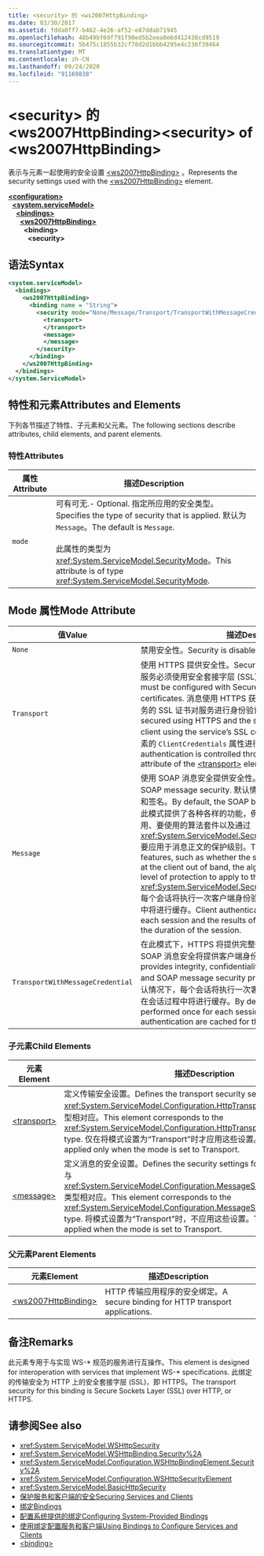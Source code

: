 ```yaml
---
title: <security> 的 <ws2007HttpBinding>
ms.date: 03/30/2017
ms.assetid: fdda0ff7-b462-4e26-af52-e87ddab71945
ms.openlocfilehash: 48b49bf69f791f90ed5b2eea8e6d412438cd9519
ms.sourcegitcommit: 5b475c1855b32cf78d2d1bbb4295e4c236f39464
ms.translationtype: MT
ms.contentlocale: zh-CN
ms.lasthandoff: 09/24/2020
ms.locfileid: "91169838"
---
```

# <a name="security-of-ws2007httpbinding"></a><span data-ttu-id="6dffd-102">\<security> 的 \<ws2007HttpBinding></span><span class="sxs-lookup"><span data-stu-id="6dffd-102">\<security> of \<ws2007HttpBinding></span></span>

<span data-ttu-id="6dffd-103">表示与元素一起使用的安全设置 [\<ws2007HttpBinding>](ws2007httpbinding.md) 。</span><span class="sxs-lookup"><span data-stu-id="6dffd-103">Represents the security settings used with the [\<ws2007HttpBinding>](ws2007httpbinding.md) element.</span></span>  
  
[**\<configuration>**](../configuration-element.md)\
&nbsp;&nbsp;[**\<system.serviceModel>**](system-servicemodel.md)\
&nbsp;&nbsp;&nbsp;&nbsp;[**\<bindings>**](bindings.md)\
&nbsp;&nbsp;&nbsp;&nbsp;&nbsp;&nbsp;[**\<ws2007HttpBinding>**](ws2007httpbinding.md)\
&nbsp;&nbsp;&nbsp;&nbsp;&nbsp;&nbsp;&nbsp;&nbsp;**\<binding>**\
&nbsp;&nbsp;&nbsp;&nbsp;&nbsp;&nbsp;&nbsp;&nbsp;&nbsp;&nbsp;**\<security>**  
  
## <a name="syntax"></a><span data-ttu-id="6dffd-104">语法</span><span class="sxs-lookup"><span data-stu-id="6dffd-104">Syntax</span></span>  
  
```xml  
<system.serviceModel>
  <bindings>
    <ws2007HttpBinding>
      <binding name = "String">
        <security mode="None/Message/Transport/TransportWithMessageCredential">
          <transport>
          </transport>
          <message>
          </message>
        </security>
      </binding>
    </ws2007HttpBinding>
  </bindings>
</system.ServiceModel>
```  
  
## <a name="attributes-and-elements"></a><span data-ttu-id="6dffd-105">特性和元素</span><span class="sxs-lookup"><span data-stu-id="6dffd-105">Attributes and Elements</span></span>  

 <span data-ttu-id="6dffd-106">下列各节描述了特性、子元素和父元素。</span><span class="sxs-lookup"><span data-stu-id="6dffd-106">The following sections describe attributes, child elements, and parent elements.</span></span>  
  
### <a name="attributes"></a><span data-ttu-id="6dffd-107">特性</span><span class="sxs-lookup"><span data-stu-id="6dffd-107">Attributes</span></span>  
  
|<span data-ttu-id="6dffd-108">属性</span><span class="sxs-lookup"><span data-stu-id="6dffd-108">Attribute</span></span>|<span data-ttu-id="6dffd-109">描述</span><span class="sxs-lookup"><span data-stu-id="6dffd-109">Description</span></span>|  
|---------------|-----------------|  
|`mode`|<span data-ttu-id="6dffd-110">可有可无.</span><span class="sxs-lookup"><span data-stu-id="6dffd-110">-   Optional.</span></span> <span data-ttu-id="6dffd-111">指定所应用的安全类型。</span><span class="sxs-lookup"><span data-stu-id="6dffd-111">Specifies the type of security that is applied.</span></span> <span data-ttu-id="6dffd-112">默认为 `Message`。</span><span class="sxs-lookup"><span data-stu-id="6dffd-112">The default is `Message`.</span></span><br /><br /> <span data-ttu-id="6dffd-113">此属性的类型为 <xref:System.ServiceModel.SecurityMode>。</span><span class="sxs-lookup"><span data-stu-id="6dffd-113">This attribute is of type <xref:System.ServiceModel.SecurityMode>.</span></span>|  
  
## <a name="mode-attribute"></a><span data-ttu-id="6dffd-114">Mode 属性</span><span class="sxs-lookup"><span data-stu-id="6dffd-114">Mode Attribute</span></span>  
  
|<span data-ttu-id="6dffd-115">值</span><span class="sxs-lookup"><span data-stu-id="6dffd-115">Value</span></span>|<span data-ttu-id="6dffd-116">描述</span><span class="sxs-lookup"><span data-stu-id="6dffd-116">Description</span></span>|  
|-----------|-----------------|  
|`None`|<span data-ttu-id="6dffd-117">禁用安全性。</span><span class="sxs-lookup"><span data-stu-id="6dffd-117">Security is disabled.</span></span>|  
|`Transport`|<span data-ttu-id="6dffd-118">使用 HTTPS 提供安全性。</span><span class="sxs-lookup"><span data-stu-id="6dffd-118">Security is provided using HTTPS.</span></span> <span data-ttu-id="6dffd-119">此服务必须使用安全套接字层 (SSL) 证书进行配置。</span><span class="sxs-lookup"><span data-stu-id="6dffd-119">The service must be configured with Secure Sockets Layer (SSL) certificates.</span></span> <span data-ttu-id="6dffd-120">消息使用 HTTPS 获得全面保护，而且客户端使用服务的 SSL 证书对服务进行身份验证。</span><span class="sxs-lookup"><span data-stu-id="6dffd-120">The message is entirely secured using HTTPS and the service is authenticated by the client using the service’s SSL certificate.</span></span> <span data-ttu-id="6dffd-121">客户端身份验证通过元素的 `ClientCredentials` 属性进行控制 [\<transport>](transport-of-ws2007httpbinding.md) 。</span><span class="sxs-lookup"><span data-stu-id="6dffd-121">The client authentication is controlled through the `ClientCredentials` attribute of the [\<transport>](transport-of-ws2007httpbinding.md) element.</span></span>|  
|`Message`|<span data-ttu-id="6dffd-122">使用 SOAP 消息安全提供安全性。</span><span class="sxs-lookup"><span data-stu-id="6dffd-122">Security is provided using SOAP message security.</span></span> <span data-ttu-id="6dffd-123">默认情况下，将对 SOAP 正文进行加密和签名。</span><span class="sxs-lookup"><span data-stu-id="6dffd-123">By default, the SOAP body is encrypted and signed.</span></span> <span data-ttu-id="6dffd-124">此模式提供了各种各样的功能，例如服务凭据在带外客户端是否可用、要使用的算法套件以及通过 <xref:System.ServiceModel.Security.SecurityMessageProperty> 要应用于消息正文的保护级别。</span><span class="sxs-lookup"><span data-stu-id="6dffd-124">This mode offers a variety of features, such as whether the service credentials are available at the client out of band, the algorithm suite to use, and what level of protection to apply to the message body through the <xref:System.ServiceModel.Security.SecurityMessageProperty>.</span></span> <span data-ttu-id="6dffd-125">每个会话将执行一次客户端身份验证，身份验证的结果在会话过程中将进行缓存。</span><span class="sxs-lookup"><span data-stu-id="6dffd-125">Client authentication is performed once for each session and the results of authentication are cached for the duration of the session.</span></span>|  
|`TransportWithMessageCredential`|<span data-ttu-id="6dffd-126">在此模式下，HTTPS 将提供完整性、保密性和服务器身份验证，SOAP 消息安全将提供客户端身份验证。</span><span class="sxs-lookup"><span data-stu-id="6dffd-126">In this mode, HTTPS provides integrity, confidentiality, and server authentication, and SOAP message security provides client authentication.</span></span> <span data-ttu-id="6dffd-127">默认情况下，每个会话将执行一次客户端身份验证，身份验证的结果在会话过程中将进行缓存。</span><span class="sxs-lookup"><span data-stu-id="6dffd-127">By default, client authentication is performed once for each session and the results of authentication are cached for the duration of the session.</span></span>|  
  
### <a name="child-elements"></a><span data-ttu-id="6dffd-128">子元素</span><span class="sxs-lookup"><span data-stu-id="6dffd-128">Child Elements</span></span>  
  
|<span data-ttu-id="6dffd-129">元素</span><span class="sxs-lookup"><span data-stu-id="6dffd-129">Element</span></span>|<span data-ttu-id="6dffd-130">描述</span><span class="sxs-lookup"><span data-stu-id="6dffd-130">Description</span></span>|  
|-------------|-----------------|  
|[\<transport>](transport-of-ws2007httpbinding.md)|<span data-ttu-id="6dffd-131">定义传输安全设置。</span><span class="sxs-lookup"><span data-stu-id="6dffd-131">Defines the transport security settings.</span></span> <span data-ttu-id="6dffd-132">此元素与 <xref:System.ServiceModel.Configuration.HttpTransportSecurityElement> 类型相对应。</span><span class="sxs-lookup"><span data-stu-id="6dffd-132">This element corresponds to the <xref:System.ServiceModel.Configuration.HttpTransportSecurityElement> type.</span></span> <span data-ttu-id="6dffd-133">仅在将模式设置为“Transport”时才应用这些设置。</span><span class="sxs-lookup"><span data-stu-id="6dffd-133">These settings are applied only when the mode is set to Transport.</span></span>|  
|[\<message>](message-of-ws2007httpbinding.md)|<span data-ttu-id="6dffd-134">定义消息的安全设置。</span><span class="sxs-lookup"><span data-stu-id="6dffd-134">Defines the security settings for the message.</span></span> <span data-ttu-id="6dffd-135">此元素与 <xref:System.ServiceModel.Configuration.MessageSecurityOverHttpElement> 类型相对应。</span><span class="sxs-lookup"><span data-stu-id="6dffd-135">This element corresponds to the <xref:System.ServiceModel.Configuration.MessageSecurityOverHttpElement> type.</span></span> <span data-ttu-id="6dffd-136">将模式设置为“Transport”时，不应用这些设置。</span><span class="sxs-lookup"><span data-stu-id="6dffd-136">These settings are not applied when the mode is set to Transport.</span></span>|  
  
### <a name="parent-elements"></a><span data-ttu-id="6dffd-137">父元素</span><span class="sxs-lookup"><span data-stu-id="6dffd-137">Parent Elements</span></span>  
  
|<span data-ttu-id="6dffd-138">元素</span><span class="sxs-lookup"><span data-stu-id="6dffd-138">Element</span></span>|<span data-ttu-id="6dffd-139">描述</span><span class="sxs-lookup"><span data-stu-id="6dffd-139">Description</span></span>|  
|-------------|-----------------|  
|[\<ws2007HttpBinding>](ws2007httpbinding.md)|<span data-ttu-id="6dffd-140">HTTP 传输应用程序的安全绑定。</span><span class="sxs-lookup"><span data-stu-id="6dffd-140">A secure binding for HTTP transport applications.</span></span>|  
  
## <a name="remarks"></a><span data-ttu-id="6dffd-141">备注</span><span class="sxs-lookup"><span data-stu-id="6dffd-141">Remarks</span></span>  

 <span data-ttu-id="6dffd-142">此元素专用于与实现 WS-\* 规范的服务进行互操作。</span><span class="sxs-lookup"><span data-stu-id="6dffd-142">This element is designed for interoperation with services that implement WS-\* specifications.</span></span> <span data-ttu-id="6dffd-143">此绑定的传输安全为 HTTP 上的安全套接字层 (SSL)，即 HTTPS。</span><span class="sxs-lookup"><span data-stu-id="6dffd-143">The transport security for this binding is Secure Sockets Layer (SSL) over HTTP, or HTTPS.</span></span>  
  
## <a name="see-also"></a><span data-ttu-id="6dffd-144">请参阅</span><span class="sxs-lookup"><span data-stu-id="6dffd-144">See also</span></span>

- <xref:System.ServiceModel.WSHttpSecurity>
- <xref:System.ServiceModel.WSHttpBinding.Security%2A>
- <xref:System.ServiceModel.Configuration.WSHttpBindingElement.Security%2A>
- <xref:System.ServiceModel.Configuration.WSHttpSecurityElement>
- <xref:System.ServiceModel.BasicHttpSecurity>
- [<span data-ttu-id="6dffd-145">保护服务和客户端的安全</span><span class="sxs-lookup"><span data-stu-id="6dffd-145">Securing Services and Clients</span></span>](../../../wcf/feature-details/securing-services-and-clients.md)
- [<span data-ttu-id="6dffd-146">绑定</span><span class="sxs-lookup"><span data-stu-id="6dffd-146">Bindings</span></span>](../../../wcf/bindings.md)
- [<span data-ttu-id="6dffd-147">配置系统提供的绑定</span><span class="sxs-lookup"><span data-stu-id="6dffd-147">Configuring System-Provided Bindings</span></span>](../../../wcf/feature-details/configuring-system-provided-bindings.md)
- [<span data-ttu-id="6dffd-148">使用绑定配置服务和客户端</span><span class="sxs-lookup"><span data-stu-id="6dffd-148">Using Bindings to Configure Services and Clients</span></span>](../../../wcf/using-bindings-to-configure-services-and-clients.md)
- [\<binding>](bindings.md)
